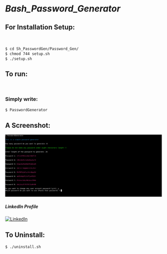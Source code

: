 # ***Bash_Password_Generator***

## For Installation Setup:
&nbsp;
```
$ cd Sh_PasswordGen/Password_Gen/
$ chmod 744 setup.sh
$ ./setup.sh
```
## To run:
&nbsp;
### Simply write:
```
$ PasswordGenerator
```
## A Screenshot:

![alt text](https://github.com/Soumyanil-Biswas/Sh_PasswordGen/blob/main/Password_Gen/Screenshot.png?raw=true)
##### LinkedIn Profile
[![LinkedIn](https://img.shields.io/badge/LinkedIn-brightgreen?style=flat-square&logo=linkedin&labelColor=blue)](https://www.linkedin.com/in/soumyanil-biswas-4b7603195)

## To Uninstall:
```
$ ./uninstall.sh
```
